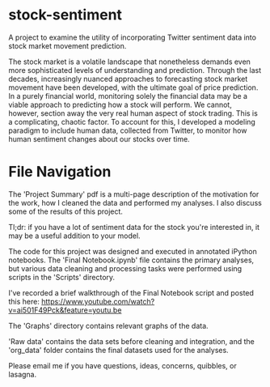 # stock-sentiment
A project to examine the utility of incorporating Twitter sentiment data into stock market movement prediction.

The stock market is a volatile landscape that nonetheless demands even more sophisticated levels of understanding and prediction. Through the last decades, increasingly nuanced approaches to forecasting stock market movement have been developed, with the ultimate goal of price prediction.
In a purely financial world, monitoring solely the financial data may be a viable approach to predicting how a stock will perform. We cannot, however, section away the very real human aspect of stock trading. This is a complicating, chaotic factor. To account for this, I developed a modeling paradigm to include human data, collected from Twitter, to monitor how human sentiment changes about our stocks over time.


# File Navigation

The 'Project Summary' pdf is a multi-page description of the motivation for the work, how I cleaned the data and performed my analyses. I also discuss some of the results of this project.

Tl;dr: if you have a lot of sentiment data for the stock you're interested in, it may be a useful addition to your model.


The code for this project was designed and executed in annotated iPython notebooks. The 'Final Notebook.ipynb' file contains the primary analyses, but various data cleaning and processing tasks were performed using scripts in the 'Scripts' directory.

I've recorded a brief walkthrough of the Final Notebook script and posted this here: https://www.youtube.com/watch?v=ai501F49Pck&feature=youtu.be

The 'Graphs' directory contains relevant graphs of the data.

'Raw data' contains the data sets before cleaning and integration, and the 'org_data' folder contains the final datasets used for the analyses.

Please email me if you have questions, ideas, concerns, quibbles, or lasagna.
